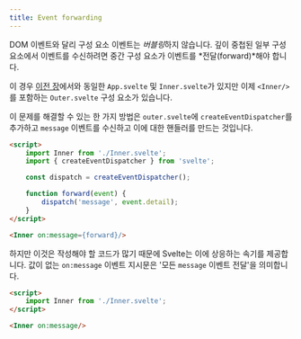 ```yaml
---
title: Event forwarding
---
```


DOM 이벤트와 달리 구성 요소 이벤트는 *버블링*하지 않습니다. 깊이 중첩된 일부 구성 요소에서 이벤트를 수신하려면 중간 구성 요소가 이벤트를 *전달(forward)*해야 합니다.

이 경우 [이전 장](/tutorial/component-events)에서와 동일한 `App.svelte` 및 `Inner.svelte`가 있지만 이제 `<Inner/>`를 포함하는 `Outer.svelte` 구성 요소가 있습니다.

이 문제를 해결할 수 있는 한 가지 방법은 `outer.svelte`에 `createEventDispatcher`를 추가하고 `message` 이벤트를 수신하고 이에 대한 핸들러를 만드는 것입니다.

```html
<script>
	import Inner from './Inner.svelte';
	import { createEventDispatcher } from 'svelte';

	const dispatch = createEventDispatcher();

	function forward(event) {
		dispatch('message', event.detail);
	}
</script>

<Inner on:message={forward}/>
```

하지만 이것은 작성해야 할 코드가 많기 때문에 Svelte는 이에 상응하는 속기를 제공합니다. 값이 없는 `on:message` 이벤트 지시문은 '모든 `message` 이벤트 전달'을 의미합니다.

```html
<script>
	import Inner from './Inner.svelte';
</script>

<Inner on:message/>
```